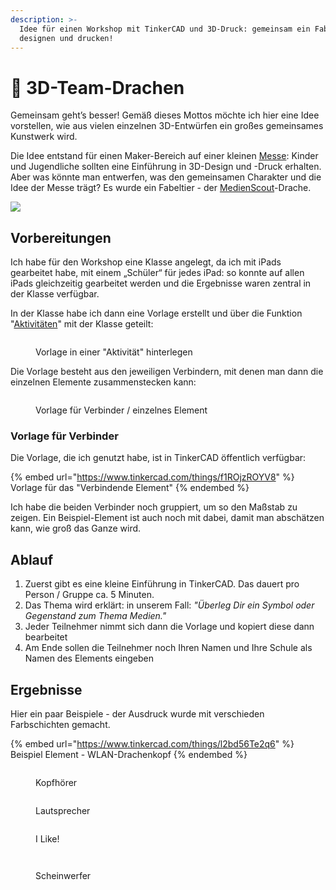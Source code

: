 ```yaml
---
description: >-
  Idee für einen Workshop mit TinkerCAD und 3D-Druck: gemeinsam ein Fabeltier
  designen und drucken!
---
```


# 🐲 3D-Team-Drachen

Gemeinsam geht’s besser! Gemäß dieses Mottos möchte ich hier eine Idee vorstellen, wie aus vielen einzelnen 3D-Entwürfen ein großes gemeinsames Kunstwerk wird.

Die Idee entstand für einen Maker-Bereich auf einer kleinen [Messe](https://www.augsburg.de/umwelt-soziales/kinder-und-jugendliche/medienpaedagogik/augsburger-medienscouts/medienscouts-convention-2023): Kinder und Jugendliche sollten eine Einführung in 3D-Design und -Druck erhalten. Aber was könnte man entwerfen, was den gemeinsamen Charakter und die Idee der Messe trägt? Es wurde ein Fabeltier - der [MedienScout](https://www.augsburg.de/umwelt-soziales/kinder-und-jugendliche/medienpaedagogik/augsburger-medienscouts)-Drache.

![](../.gitbook/assets/MedienDrache\_1.jpg)

## Vorbereitungen

Ich habe für den Workshop eine Klasse angelegt, da ich mit iPads gearbeitet habe, mit einem „Schüler“ für jedes iPad: so konnte auf allen iPads gleichzeitig gearbeitet werden und die Ergebnisse waren zentral in der Klasse verfügbar.

In der Klasse habe ich dann eine Vorlage erstellt und über die Funktion "[Aktivitäten](https://www.tinkercad.com/blog/introducing-tinkercad-activities)" mit der Klasse geteilt:

<figure><img src="../.gitbook/assets/3D_TeamWork_Vorlage_Drachenelement-Aktivitaeten (1).png" alt=""><figcaption><p>Vorlage in einer "Aktivität" hinterlegen</p></figcaption></figure>

Die Vorlage besteht aus den jeweiligen Verbindern, mit denen man dann die einzelnen Elemente zusammenstecken kann:

<figure><img src="../.gitbook/assets/3D_TeamWork_Vorlage_Drachenelement.png" alt=""><figcaption><p>Vorlage für Verbinder / einzelnes Element</p></figcaption></figure>

### Vorlage für Verbinder

Die Vorlage, die ich genutzt habe, ist in TinkerCAD öffentlich verfügbar:&#x20;

{% embed url="https://www.tinkercad.com/things/f1ROjzROYV8" %}
Vorlage für das "Verbindende Element"
{% endembed %}

Ich habe die beiden Verbinder noch gruppiert, um so den Maßstab zu zeigen. Ein Beispiel-Element ist auch noch mit dabei, damit man abschätzen kann, wie groß das Ganze wird.

## Ablauf

1. Zuerst gibt es eine kleine Einführung in TinkerCAD. Das dauert pro Person / Gruppe ca. 5 Minuten.
2. Das Thema wird erklärt: in unserem Fall: _"Überleg Dir ein Symbol oder Gegenstand zum Thema Medien."_
3. Jeder Teilnehmer nimmt sich dann die Vorlage und kopiert diese dann bearbeitet
4. Am Ende sollen die Teilnehmer noch Ihren Namen und Ihre Schule als Namen des Elements eingeben

## Ergebnisse

Hier ein paar Beispiele - der Ausdruck wurde mit verschieden Farbschichten gemacht.

{% embed url="https://www.tinkercad.com/things/l2bd56Te2q6" %}
Beispiel Element - WLAN-Drachenkopf
{% endembed %}

<div>

<figure><img src="../.gitbook/assets/MedienDrache_2.jpg" alt=""><figcaption><p>Kopfhörer</p></figcaption></figure>

 

<figure><img src="../.gitbook/assets/MedienDrache_3.jpg" alt=""><figcaption><p>Lautsprecher</p></figcaption></figure>

 

<figure><img src="../.gitbook/assets/MedienDrache_4.jpg" alt=""><figcaption><p>I Like!</p></figcaption></figure>

 

<figure><img src="../.gitbook/assets/MedienDrache_5.jpg" alt=""><figcaption></figcaption></figure>

 

<figure><img src="../.gitbook/assets/MedienDrache_6.jpg" alt=""><figcaption><p>Scheinwerfer</p></figcaption></figure>

</div>
